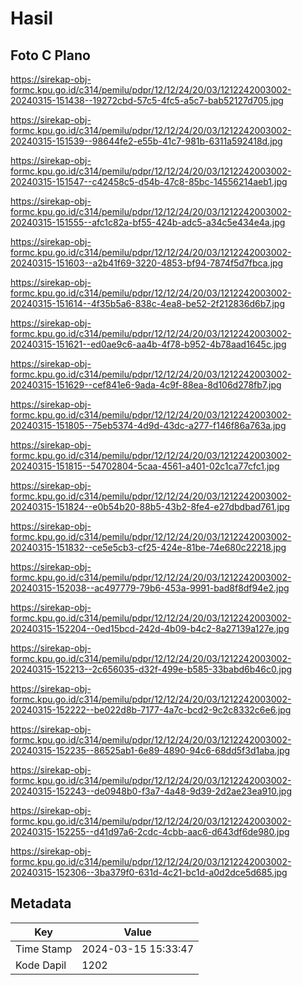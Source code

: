 # Hasil

## Foto C Plano

https://sirekap-obj-formc.kpu.go.id/c314/pemilu/pdpr/12/12/24/20/03/1212242003002-20240315-151438--19272cbd-57c5-4fc5-a5c7-bab52127d705.jpg

https://sirekap-obj-formc.kpu.go.id/c314/pemilu/pdpr/12/12/24/20/03/1212242003002-20240315-151539--98644fe2-e55b-41c7-981b-6311a592418d.jpg

https://sirekap-obj-formc.kpu.go.id/c314/pemilu/pdpr/12/12/24/20/03/1212242003002-20240315-151547--c42458c5-d54b-47c8-85bc-14556214aeb1.jpg

https://sirekap-obj-formc.kpu.go.id/c314/pemilu/pdpr/12/12/24/20/03/1212242003002-20240315-151555--afc1c82a-bf55-424b-adc5-a34c5e434e4a.jpg

https://sirekap-obj-formc.kpu.go.id/c314/pemilu/pdpr/12/12/24/20/03/1212242003002-20240315-151603--a2b41f69-3220-4853-bf94-7874f5d7fbca.jpg

https://sirekap-obj-formc.kpu.go.id/c314/pemilu/pdpr/12/12/24/20/03/1212242003002-20240315-151614--4f35b5a6-838c-4ea8-be52-2f212836d6b7.jpg

https://sirekap-obj-formc.kpu.go.id/c314/pemilu/pdpr/12/12/24/20/03/1212242003002-20240315-151621--ed0ae9c6-aa4b-4f78-b952-4b78aad1645c.jpg

https://sirekap-obj-formc.kpu.go.id/c314/pemilu/pdpr/12/12/24/20/03/1212242003002-20240315-151629--cef841e6-9ada-4c9f-88ea-8d106d278fb7.jpg

https://sirekap-obj-formc.kpu.go.id/c314/pemilu/pdpr/12/12/24/20/03/1212242003002-20240315-151805--75eb5374-4d9d-43dc-a277-f146f86a763a.jpg

https://sirekap-obj-formc.kpu.go.id/c314/pemilu/pdpr/12/12/24/20/03/1212242003002-20240315-151815--54702804-5caa-4561-a401-02c1ca77cfc1.jpg

https://sirekap-obj-formc.kpu.go.id/c314/pemilu/pdpr/12/12/24/20/03/1212242003002-20240315-151824--e0b54b20-88b5-43b2-8fe4-e27dbdbad761.jpg

https://sirekap-obj-formc.kpu.go.id/c314/pemilu/pdpr/12/12/24/20/03/1212242003002-20240315-151832--ce5e5cb3-cf25-424e-81be-74e680c22218.jpg

https://sirekap-obj-formc.kpu.go.id/c314/pemilu/pdpr/12/12/24/20/03/1212242003002-20240315-152038--ac497779-79b6-453a-9991-bad8f8df94e2.jpg

https://sirekap-obj-formc.kpu.go.id/c314/pemilu/pdpr/12/12/24/20/03/1212242003002-20240315-152204--0ed15bcd-242d-4b09-b4c2-8a27139a127e.jpg

https://sirekap-obj-formc.kpu.go.id/c314/pemilu/pdpr/12/12/24/20/03/1212242003002-20240315-152213--2c656035-d32f-499e-b585-33babd6b46c0.jpg

https://sirekap-obj-formc.kpu.go.id/c314/pemilu/pdpr/12/12/24/20/03/1212242003002-20240315-152222--be022d8b-7177-4a7c-bcd2-9c2c8332c6e6.jpg

https://sirekap-obj-formc.kpu.go.id/c314/pemilu/pdpr/12/12/24/20/03/1212242003002-20240315-152235--86525ab1-6e89-4890-94c6-68dd5f3d1aba.jpg

https://sirekap-obj-formc.kpu.go.id/c314/pemilu/pdpr/12/12/24/20/03/1212242003002-20240315-152243--de0948b0-f3a7-4a48-9d39-2d2ae23ea910.jpg

https://sirekap-obj-formc.kpu.go.id/c314/pemilu/pdpr/12/12/24/20/03/1212242003002-20240315-152255--d41d97a6-2cdc-4cbb-aac6-d643df6de980.jpg

https://sirekap-obj-formc.kpu.go.id/c314/pemilu/pdpr/12/12/24/20/03/1212242003002-20240315-152306--3ba379f0-631d-4c21-bc1d-a0d2dce5d685.jpg


## Metadata

| Key        | Value               |
| ---------- | ------------------- |
| Time Stamp | 2024-03-15 15:33:47 |
| Kode Dapil | 1202                |



